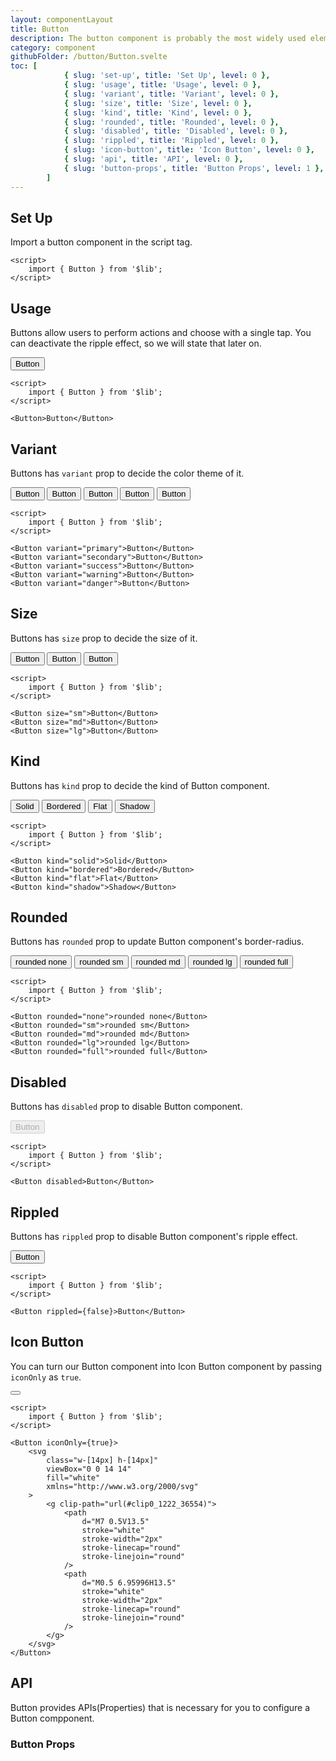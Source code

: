```yaml
---
layout: componentLayout
title: Button
description: The button component is probably the most widely used element in any user interface or website as it can be used to launch an action but also to link to other pages.
category: component
githubFolder: /button/Button.svelte
toc: [
			{ slug: 'set-up', title: 'Set Up', level: 0 },
			{ slug: 'usage', title: 'Usage', level: 0 },
			{ slug: 'variant', title: 'Variant', level: 0 },
			{ slug: 'size', title: 'Size', level: 0 },
			{ slug: 'kind', title: 'Kind', level: 0 },
			{ slug: 'rounded', title: 'Rounded', level: 0 },
			{ slug: 'disabled', title: 'Disabled', level: 0 },
			{ slug: 'rippled', title: 'Rippled', level: 0 },
			{ slug: 'icon-button', title: 'Icon Button', level: 0 },
			{ slug: 'api', title: 'API', level: 0 },
			{ slug: 'button-props', title: 'Button Props', level: 1 },
		]
---
```


<script>
	import { Button } from '$lib';
	import PropertyTable from "../../../mdsvex/components/PropertyTable.svelte"
	import * as Component from "../../../mdsvex/+layout.svelte"
	import buttonProps from "./button-props.ts"

</script>

## Set Up

Import a button component in the script tag.

```svelte
<script>
	import { Button } from '$lib';
</script>
```

## Usage

Buttons allow users to perform actions and choose with a single tap. You can deactivate the ripple effect, so we will state that later on.

<Button>Button</Button>

```svelte
<script>
	import { Button } from '$lib';
</script>

<Button>Button</Button>
```

## Variant

Buttons has `variant` prop to decide the color theme of it.

<div class="inline-flex flex-row gap-4">
	<Button variant="primary">Button</Button>
	<Button variant="secondary">Button</Button>
	<Button variant="success">Button</Button>
	<Button variant="warning">Button</Button>
	<Button variant="danger">Button</Button>
</div>

```svelte
<script>
	import { Button } from '$lib';
</script>

<Button variant="primary">Button</Button>
<Button variant="secondary">Button</Button>
<Button variant="success">Button</Button>
<Button variant="warning">Button</Button>
<Button variant="danger">Button</Button>
```

## Size

Buttons has `size` prop to decide the size of it.

<div class="flex flex-row gap-4 items-center">
	<Button size="sm">Button</Button>
	<Button size="md">Button</Button>
	<Button size="lg">Button</Button>
</div>

```svelte
<script>
	import { Button } from '$lib';
</script>

<Button size="sm">Button</Button>
<Button size="md">Button</Button>
<Button size="lg">Button</Button>
```

## Kind

Buttons has `kind` prop to decide the kind of Button component.

<div class="flex flex-row gap-2">
	<Button kind="solid">Solid</Button>
	<Button kind="bordered">Bordered</Button>
	<Button kind="flat">Flat</Button>
	<Button kind="shadow">Shadow</Button>
</div>

```svelte
<script>
	import { Button } from '$lib';
</script>

<Button kind="solid">Solid</Button>
<Button kind="bordered">Bordered</Button>
<Button kind="flat">Flat</Button>
<Button kind="shadow">Shadow</Button>
```

## Rounded

Buttons has `rounded` prop to update Button component's border-radius.

<div class="flex flex-row gap-2">
	<Button rounded="none">rounded none</Button>
	<Button rounded="sm">rounded sm</Button>
	<Button rounded="md">rounded md</Button>
	<Button rounded="lg">rounded lg</Button>
	<Button rounded="full">rounded full</Button>
</div>

```svelte
<script>
	import { Button } from '$lib';
</script>

<Button rounded="none">rounded none</Button>
<Button rounded="sm">rounded sm</Button>
<Button rounded="md">rounded md</Button>
<Button rounded="lg">rounded lg</Button>
<Button rounded="full">rounded full</Button>
```

## Disabled

Buttons has `disabled` prop to disable Button component.

<Button disabled>Button</Button>

```svelte
<script>
	import { Button } from '$lib';
</script>

<Button disabled>Button</Button>
```

## Rippled

Buttons has `rippled` prop to disable Button component's ripple effect.

<Button rippled={false}>Button</Button>

```svelte
<script>
	import { Button } from '$lib';
</script>

<Button rippled={false}>Button</Button>
```

## Icon Button

You can turn our Button component into Icon Button component by passing `iconOnly` as `true`.

<Button iconOnly={true}>
	<svg class="w-[14px] h-[14px]" viewBox="0 0 14 14" fill="white" xmlns="http://www.w3.org/2000/svg">
		<g clip-path="url(#clip0_1222_36554)">
			<path d="M7 0.5V13.5" stroke="white" stroke-width="2px" stroke-linecap="round" stroke-linejoin="round"/>
			<path d="M0.5 6.95996H13.5" stroke="white" stroke-width="2px" stroke-linecap="round" stroke-linejoin="round"/>
		</g>
	</svg>
</Button>

```svelte
<script>
	import { Button } from '$lib';
</script>

<Button iconOnly={true}>
	<svg
		class="w-[14px] h-[14px]"
		viewBox="0 0 14 14"
		fill="white"
		xmlns="http://www.w3.org/2000/svg"
	>
		<g clip-path="url(#clip0_1222_36554)">
			<path
				d="M7 0.5V13.5"
				stroke="white"
				stroke-width="2px"
				stroke-linecap="round"
				stroke-linejoin="round"
			/>
			<path
				d="M0.5 6.95996H13.5"
				stroke="white"
				stroke-width="2px"
				stroke-linecap="round"
				stroke-linejoin="round"
			/>
		</g>
	</svg>
</Button>
```

## API

Button provides APIs(Properties) that is necessary for you to configure a Button compponent.

### Button Props

<PropertyTable properties={buttonProps} />
